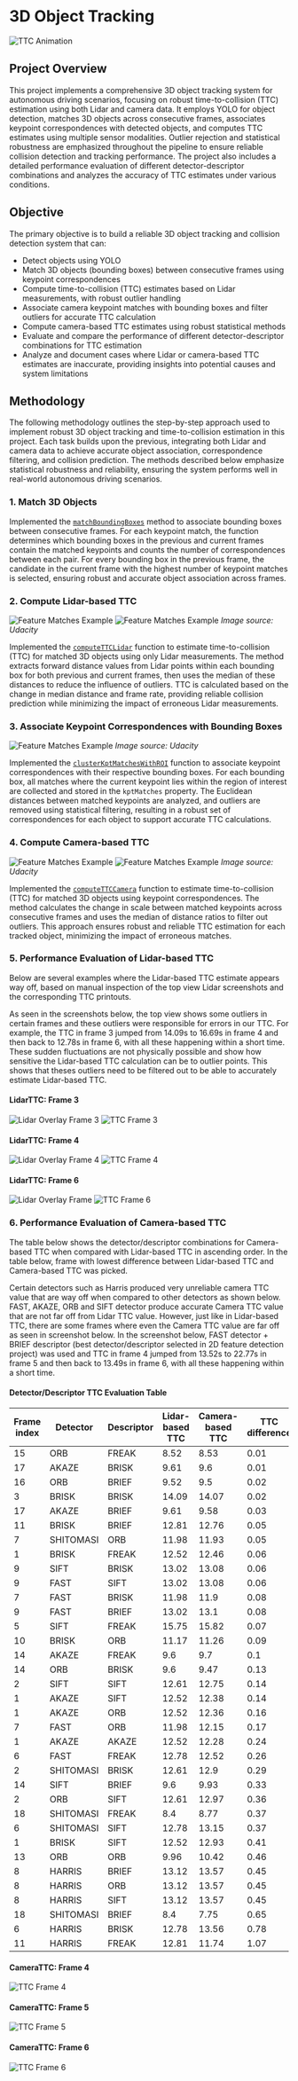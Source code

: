 # 3D Object Tracking

![TTC Animation](output/ttc.gif)

## Project Overview

This project implements a comprehensive 3D object tracking system for autonomous driving scenarios, focusing on robust time-to-collision (TTC) estimation using both Lidar and camera data. It employs YOLO for object detection, matches 3D objects across consecutive frames, associates keypoint correspondences with detected objects, and computes TTC estimates using multiple sensor modalities. Outlier rejection and statistical robustness are emphasized throughout the pipeline to ensure reliable collision detection and tracking performance. The project also includes a detailed performance evaluation of different detector-descriptor combinations and analyzes the accuracy of TTC estimates under various conditions.

## Objective

The primary objective is to build a reliable 3D object tracking and collision detection system that can:

- Detect objects using YOLO
- Match 3D objects (bounding boxes) between consecutive frames using keypoint correspondences
- Compute time-to-collision (TTC) estimates based on Lidar measurements, with robust outlier handling
- Associate camera keypoint matches with bounding boxes and filter outliers for accurate TTC calculation
- Compute camera-based TTC estimates using robust statistical methods
- Evaluate and compare the performance of different detector-descriptor combinations for TTC estimation
- Analyze and document cases where Lidar or camera-based TTC estimates are inaccurate, providing insights into potential causes and system limitations

## Methodology

The following methodology outlines the step-by-step approach used to implement robust 3D object tracking and time-to-collision estimation in this project. Each task builds upon the previous, integrating both Lidar and camera data to achieve accurate object association, correspondence filtering, and collision prediction. The methods described below emphasize statistical robustness and reliability, ensuring the system performs well in real-world autonomous driving scenarios.

### 1. Match 3D Objects

Implemented the [`matchBoundingBoxes`](src/camFusion_Student.cpp) method to associate bounding boxes between consecutive frames. For each keypoint match, the function determines which bounding boxes in the previous and current frames contain the matched keypoints and counts the number of correspondences between each pair. For every bounding box in the previous frame, the candidate in the current frame with the highest number of keypoint matches is selected, ensuring robust and accurate object association across frames.

### 2. Compute Lidar-based TTC

![Feature Matches Example](output/computeTTCLidar1.png)
![Feature Matches Example](output/computeTTCLidar2.png)
_Image source: Udacity_

Implemented the [`computeTTCLidar`](src/camFusion_Student.cpp) function to estimate time-to-collision (TTC) for matched 3D objects using only Lidar measurements. The method extracts forward distance values from Lidar points within each bounding box for both previous and current frames, then uses the median of these distances to reduce the influence of outliers. TTC is calculated based on the change in median distance and frame rate, providing reliable collision prediction while minimizing the impact of erroneous Lidar measurements.

### 3. Associate Keypoint Correspondences with Bounding Boxes

![Feature Matches Example](output/associateKeypoints.png)
_Image source: Udacity_

Implemented the [`clusterKptMatchesWithROI`](src/camFusion_Student.cpp) function to associate keypoint correspondences with their respective bounding boxes. For each bounding box, all matches where the current keypoint lies within the region of interest are collected and stored in the `kptMatches` property. The Euclidean distances between matched keypoints are analyzed, and outliers are removed using statistical filtering, resulting in a robust set of correspondences for each object to support accurate TTC calculations.

### 4. Compute Camera-based TTC

![Feature Matches Example](output/computeTTCCamera1.png)
![Feature Matches Example](output/computeTTCCamera2.png)
_Image source: Udacity_

Implemented the [`computeTTCCamera`](src/camFusion_Student.cpp) function to estimate time-to-collision (TTC) for matched 3D objects using keypoint correspondences. The method calculates the change in scale between matched keypoints across consecutive frames and uses the median of distance ratios to filter out outliers. This approach ensures robust and reliable TTC estimation for each tracked object, minimizing the impact of erroneous matches.

### 5. Performance Evaluation of Lidar-based TTC

Below are several examples where the Lidar-based TTC estimate appears way off, based on manual inspection of the top view Lidar screenshots and the corresponding TTC printouts.

As seen in the screenshots below, the top view shows some outliers in certain frames and these outliers were responsible for errors in our TTC. For example, the TTC in frame 3 jumped from 14.09s to 16.69s in frame 4 and then back to 12.78s in frame 6, with all these happening within a short time. These sudden fluctuations are not physically possible and show how sensitive the Lidar-based TTC calculation can be to outlier points. This shows that theses outliers need to be filtered out to be able to accurately estimate Lidar-based TTC.

#### LidarTTC: Frame 3

![Lidar Overlay Frame 3](output/lidarTTC-evaluation/lidar_overlay_3.png)
![TTC Frame 3](output/ttc_frame/ttc_frame_3.png)

#### LidarTTC: Frame 4

![Lidar Overlay Frame 4](output/lidarTTC-evaluation/lidar_overlay_4.png)
![TTC Frame 4](output/ttc_frame/ttc_frame_4.png)

#### LidarTTC: Frame 6

![Lidar Overlay Frame ](output/lidarTTC-evaluation/lidar_overlay_6.png)
![TTC Frame 6](output/ttc_frame/ttc_frame_6.png)

### 6. Performance Evaluation of Camera-based TTC

The table below shows the detector/descriptor combinations for Camera-based TTC when compared with Lidar-based TTC in ascending order. In the table below, frame with lowest difference between Lidar-based TTC and Camera-based TTC was picked.

Certain detectors such as Harris produced very unreliable camera TTC value that are way off when compared to other detectors as shown below. FAST, AKAZE, ORB and SIFT detector produce accurate Camera TTC value that are not far off from Lidar TTC value. However, just like in Lidar-based TTC, there are some frames where even the Camera TTC value are far off as seen in screenshot below. In the screenshot below, FAST detector + BRIEF descriptor (best detector/descriptor selected in 2D feature detection project) was used and TTC in frame 4 jumped from 13.52s to 22.77s in frame 5 and then back to 13.49s in frame 6, with all these happening within a short time.

#### Detector/Descriptor TTC Evaluation Table

| Frame index | Detector  | Descriptor | Lidar-based TTC | Camera-based TTC | TTC difference |
| ----------- | --------- | ---------- | --------------- | ---------------- | -------------- |
| 15          | ORB       | FREAK      | 8.52            | 8.53             | 0.01           |
| 17          | AKAZE     | BRISK      | 9.61            | 9.6              | 0.01           |
| 16          | ORB       | BRIEF      | 9.52            | 9.5              | 0.02           |
| 3           | BRISK     | BRISK      | 14.09           | 14.07            | 0.02           |
| 17          | AKAZE     | BRIEF      | 9.61            | 9.58             | 0.03           |
| 11          | BRISK     | BRIEF      | 12.81           | 12.76            | 0.05           |
| 7           | SHITOMASI | ORB        | 11.98           | 11.93            | 0.05           |
| 1           | BRISK     | FREAK      | 12.52           | 12.46            | 0.06           |
| 9           | SIFT      | BRISK      | 13.02           | 13.08            | 0.06           |
| 9           | FAST      | SIFT       | 13.02           | 13.08            | 0.06           |
| 7           | FAST      | BRISK      | 11.98           | 11.9             | 0.08           |
| 9           | FAST      | BRIEF      | 13.02           | 13.1             | 0.08           |
| 5           | SIFT      | FREAK      | 15.75           | 15.82            | 0.07           |
| 10          | BRISK     | ORB        | 11.17           | 11.26            | 0.09           |
| 14          | AKAZE     | FREAK      | 9.6             | 9.7              | 0.1            |
| 14          | ORB       | BRISK      | 9.6             | 9.47             | 0.13           |
| 2           | SIFT      | SIFT       | 12.61           | 12.75            | 0.14           |
| 1           | AKAZE     | SIFT       | 12.52           | 12.38            | 0.14           |
| 1           | AKAZE     | ORB        | 12.52           | 12.36            | 0.16           |
| 7           | FAST      | ORB        | 11.98           | 12.15            | 0.17           |
| 1           | AKAZE     | AKAZE      | 12.52           | 12.28            | 0.24           |
| 6           | FAST      | FREAK      | 12.78           | 12.52            | 0.26           |
| 2           | SHITOMASI | BRISK      | 12.61           | 12.9             | 0.29           |
| 14          | SIFT      | BRIEF      | 9.6             | 9.93             | 0.33           |
| 2           | ORB       | SIFT       | 12.61           | 12.97            | 0.36           |
| 18          | SHITOMASI | FREAK      | 8.4             | 8.77             | 0.37           |
| 6           | SHITOMASI | SIFT       | 12.78           | 13.15            | 0.37           |
| 1           | BRISK     | SIFT       | 12.52           | 12.93            | 0.41           |
| 13          | ORB       | ORB        | 9.96            | 10.42            | 0.46           |
| 8           | HARRIS    | BRIEF      | 13.12           | 13.57            | 0.45           |
| 8           | HARRIS    | ORB        | 13.12           | 13.57            | 0.45           |
| 8           | HARRIS    | SIFT       | 13.12           | 13.57            | 0.45           |
| 18          | SHITOMASI | BRIEF      | 8.4             | 7.75             | 0.65           |
| 6           | HARRIS    | BRISK      | 12.78           | 13.56            | 0.78           |
| 11          | HARRIS    | FREAK      | 12.81           | 11.74            | 1.07           |

#### CameraTTC: Frame 4

![TTC Frame 4](output/ttc_frame/ttc_frame_4.png)

#### CameraTTC: Frame 5

![TTC Frame 5](output/ttc_frame/ttc_frame_5.png)

#### CameraTTC: Frame 6

![TTC Frame 6](output/ttc_frame/ttc_frame_6.png)
